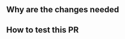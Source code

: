 ## Why are the changes needed
<!-- A clear and concise description of why are the changes needed. -->
<!-- Add a link to the related issue if applicable. -->

## How to test this PR
<!-- Steps to verify the changes. -->

